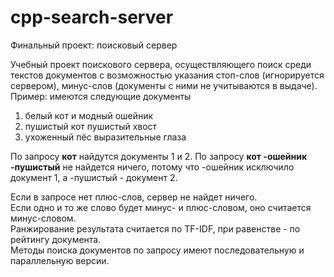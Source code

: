 # cpp-search-server
Финальный проект: поисковый сервер

Учебный проект поискового сервера, осуществляющего поиск среди текстов документов с возможностью указания стоп-слов (игнорируется сервером), минус-слов (документы с ними не учитываются в выдаче). Пример: имеются следующие документы
1. белый кот и модный ошейник 
2. пушистый кот пушистый хвост 
3. ухоженный пёс выразительные глаза 

По запросу **кот** найдутся документы 1 и 2. По запросу **кот -ошейник -пушистый** не найдется ничего, потому что -ошейник исключило документ 1, а -пушистый - документ 2.

Если в запросе нет плюс-слов, сервер не найдет ничего.\
Если одно и то же слово будет минус- и плюс-словом, оно считается минус-словом.\
Ранжирование результата считается по TF-IDF, при равенстве - по рейтингу документа.\
Методы поиска документов по запросу имеют последовательную и параллельную версии.
